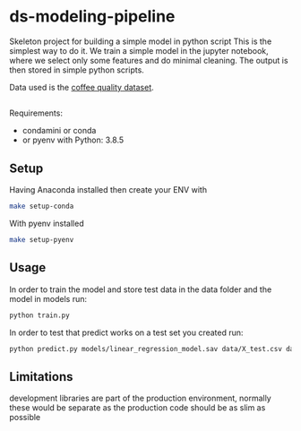 # ds-modeling-pipeline
Skeleton project for building a simple model in python script
This is the simplest way to do it. We train a simple model in the jupyter notebook, where we select only some features and do minimal cleaning. The output is then stored in simple python scripts.

Data used is the  [coffee quality dataset](https://github.com/jldbc/coffee-quality-database).

##
Requirements:
- condamini or conda
- or pyenv with Python: 3.8.5

## Setup
Having Anaconda installed then create your ENV with

```bash
make setup-conda
```

With pyenv installed

```bash
make setup-pyenv
```

## Usage

In order to train the model and store test data in the data folder and the model in models run:

```bash
python train.py  
```

In order to test that predict works on a test set you created run:

```bash
python predict.py models/linear_regression_model.sav data/X_test.csv data/y_test.csv
```

## Limitations

development libraries are part of the production environment, normally these would be separate as the production code should be as slim as possible